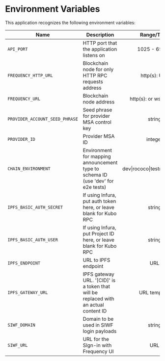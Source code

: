 # Environment Variables

This application recognizes the following environment variables:

| Name                           | Description                                                                          |          Range/Type           | Required? | Default |
| ------------------------------ | ------------------------------------------------------------------------------------ | :---------------------------: | :-------: | :-----: |
| `API_PORT`                     | HTTP port that the application listens on                                            |         1025 - 65535          |           |  3000   |
| `FREQUENCY_HTTP_URL`           | Blockchain node for only HTTP RPC requests address                                   |         http(s): URL          |     Y     |         |
| `FREQUENCY_URL`                | Blockchain node address                                                              |    http(s): or ws(s): URL     |     Y     |         |
| `PROVIDER_ACCOUNT_SEED_PHRASE` | Seed phrase for provider MSA control key                                             |            string             |     Y     |         |
| `PROVIDER_ID`                  | Provider MSA ID                                                                      |            integer            |     Y     |         |
| `CHAIN_ENVIRONMENT`            | Environment for mapping announcement type to schema ID (use 'dev' for e2e tests)     | dev\|rococo\|testnet\|mainnet |     Y     |         |
| `IPFS_BASIC_AUTH_SECRET`       | If using Infura, put auth token here, or leave blank for Kubo RPC                    |            string             |     N     |  blank  |
| `IPFS_BASIC_AUTH_USER`         | If using Infura, put Project ID here, or leave blank for Kubo RPC                    |            string             |     N     |  blank  |
| `IPFS_ENDPOINT`                | URL to IPFS endpoint                                                                 |              URL              |     Y     |         |
| `IPFS_GATEWAY_URL`             | IPFS gateway URL. '[CID]' is a token that will be replaced with an actual content ID |         URL template          |     Y     |         |
| `SIWF_DOMAIN`                  | Domain to be used in SIWF login payloads                                             |            string             |     Y     |         |
| `SIWF_URL`                     | URL for the SIgn-in with Frequency UI                                                |              URL              |     Y     |         |
